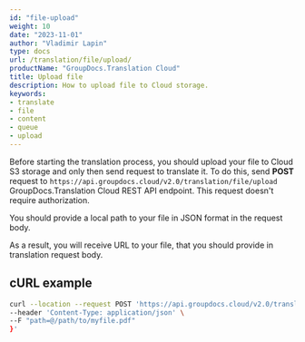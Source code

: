 ```yaml
---
id: "file-upload"
weight: 10
date: "2023-11-01"
author: "Vladimir Lapin"
type: docs
url: /translation/file/upload/
productName: "GroupDocs.Translation Cloud"
title: Upload file
description: How to upload file to Cloud storage.
keywords:
- translate
- file
- content
- queue
- upload
---
```

Before starting the translation process, you should upload your file to Cloud S3 storage and only then send request to translate it. To do this, send **POST** request to `https://api.groupdocs.cloud/v2.0/translation/file/upload` GroupDocs.Translation Cloud REST API endpoint. This request doesn't require authorization. 

You should provide a local path to your file in JSON format in the request body.

As a result, you will receive URL to your file, that you should provide in translation request body.


## cURL example

```bash
curl --location --request POST 'https://api.groupdocs.cloud/v2.0/translation/file/upload' \
--header 'Content-Type: application/json' \
--F "path=@/path/to/myfile.pdf"
}'
```
